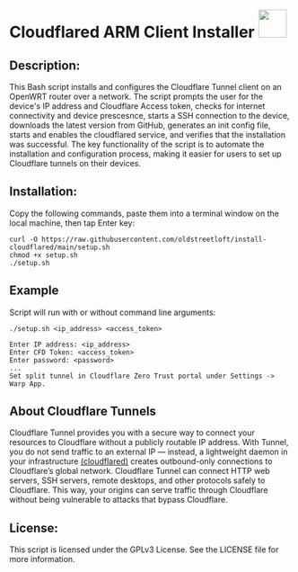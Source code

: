 # Cloudflared ARM Client Installer  <img src="https://user-images.githubusercontent.com/95660759/234452549-53925c8f-bc2f-4eaf-b2e1-8cf13d2adbe7.png" width="50" height="50">

## Description:
This Bash script installs and configures the Cloudflare Tunnel client on an OpenWRT router over a network. The script prompts the user for the device's IP address and Cloudflare Access token, checks for internet connectivity and device prescesnce, starts a SSH connection to the device, downloads the latest version from GitHub, generates an init config file, starts and enables the cloudflared service, and verifies that the installation was successful. The key functionality of the script is to automate the installation and configuration process, making it easier for users to set up Cloudflare tunnels on their devices.
## Installation:
Copy the following commands, paste them into a terminal window on the local machine, then tap Enter key:
```
curl -O https://raw.githubusercontent.com/oldstreetloft/install-cloudflared/main/setup.sh
chmod +x setup.sh
./setup.sh
```
## Example
Script will run with or without command line arguments:
```
./setup.sh <ip_address> <access_token>
```
```
Enter IP address: <ip_address>
Enter CFD Token: <access_token>
Enter password: <password>
...
Set split tunnel in Cloudflare Zero Trust portal under Settings -> Warp App.
```
## About Cloudflare Tunnels
Cloudflare Tunnel provides you with a secure way to connect your resources to Cloudflare without a publicly routable IP address. With Tunnel, you do not send traffic to an external IP — instead, a lightweight daemon in your infrastructure [(cloudflared)](https://github.com/cloudflare/cloudflared) creates outbound-only connections to Cloudflare’s global network. Cloudflare Tunnel can connect HTTP web servers, SSH servers, remote desktops, and other protocols safely to Cloudflare. This way, your origins can serve traffic through Cloudflare without being vulnerable to attacks that bypass Cloudflare.
## License:
This script is licensed under the GPLv3 License. See the LICENSE file for more information.
